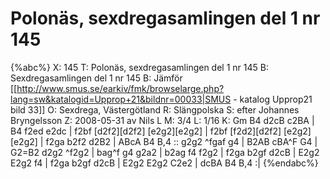 # Polonäs, sexdregasamlingen del 1 nr 145

{%abc%}
X: 145
T: Polonäs, sexdregasamlingen del 1 nr 145
B: Sexdregasamlingen del 1 nr 145
B: Jämför [[http://www.smus.se/earkiv/fmk/browselarge.php?lang=sw&katalogid=Upprop+21&bildnr=00033|SMUS - katalog Upprop21 bild 33]]
O: Sexdrega, Västergötland
R: Slängpolska
S: efter Johannes Bryngelsson
Z: 2008-05-31 av Nils L
M: 3/4
L: 1/16
K: Gm
B4 d2cB c2BA | B4 f2ed e2dc | f2bf [d2f2][d2f2] [e2g2][e2g2] | f2bf [f2d2][d2f2] [e2g2][e2g2] |
f2ga b2f2 d2B2 | ABcA B4 B,4 :: g2g2 ^fgaf g4 | B2AB cBA^F G4 |
G2=B2 d2g2 ^f2g2 | bag^f g4 g2a2 | b2ag f4 f2g2 | f2ga b2gf d2cB |
E2g2 E2g2 f4 | f2ga b2gf d2cB | E2g2 E2g2 C2e2 | dcBA B4 B,4 :|
{%endabc%}

